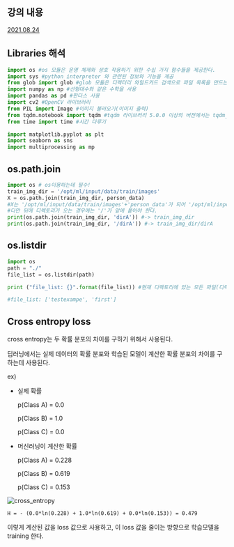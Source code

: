 ## 강의 내용

[2021.08.24](https://thought-process-ing.tistory.com/11)

## Libraries 해석

```python
import os #os 모듈은 운영 체제와 상호 작용하기 위한 수십 가지 함수들을 제공한다.
import sys #python interpreter 와 관련된 정보와 기능을 제공
from glob import glob #glob 모듈은 디렉터리 와일드카드 검색으로 파일 목록을 만드는 함수를 제공합니다
import numpy as np #선형대수와 같은 수학을 사용
import pandas as pd #판다스 사용
import cv2 #OpenCV 라이브러리
from PIL import Image #이미지 불러오기(이미지 출력)
from tqdm.notebook import tqdm #tqdm 라이브러리 5.0.0 이상의 버전에서는 tqdm_notebook이라는 명령어를 사용하지 못하여 다음과 같이 변환. 
from time import time #시간 다루기

import matplotlib.pyplot as plt
import seaborn as sns
import multiprocessing as mp
```



## os.path.join

```python
import os # os이용하는데 필수!
train_img_dir = '/opt/ml/input/data/train/images'
X = os.path.join(train_img_dir, person_data)
#X는 '/opt/ml/input/data/train/images'+'person_data'가 되어 '/opt/ml/input/data/train/images/person_data' 가 된다.
#다만 뒤에 디렉토리가 오는 경우에는 '/'가 앞에 붙어야 한다.
print(os.path.join(train_img_dir, 'dirA')) #-> train_img_dir
print(os.path.join(train_img_dir, '/dirA')) #-> train_img_dir/dirA
```

## os.listdir

```python
import os
path = "./"
file_list = os.listdir(path)

print ("file_list: {}".format(file_list)) #현재 디렉토리에 있는 모든 파일(디렉토리) 리스트를 가져온다.

#file_list: ['testexampe', 'first']


```



## Cross entropy loss

cross entropy는 두 확률 분포의 차이를 구하기 위해서 사용된다.

딥러닝에서는 실제 데이터의 확률 분포와 학습된 모델이 계산한 확률 분포의 차이를 구하는데 사용된다.

ex)

- 실제 확률

  p(Class A) = 0.0

  p(Class B) = 1.0

  p(Class C) = 0.0



- 머신러닝이 계산한 확률

  p(Class A) = 0.228

  p(Class B) = 0.619

  p(Class C) = 0.153



![cross_entropy](https://user-images.githubusercontent.com/87477828/130658018-a2fd4161-90ab-47e2-95f4-e154dd95ff23.png)

```
H = - (0.0*ln(0.228) + 1.0*ln(0.619) + 0.0*ln(0.153)) = 0.479
```

이렇게 계산된 값을 loss 값으로 사용하고, 이 loss 값을 줄이는 방향으로 학습모델을 training 한다.

